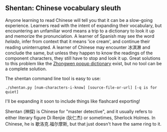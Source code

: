 ## Shentan: Chinese vocabulary sleuth

Anyone learning to read Chinese will tell you that it can be a slow-going experience. Learners read with the intent of expanding their vocabulary,
but encountering an unfamiliar word means a trip to a dictionary to look it up and memorize the pronunciation. A learner of Spanish may see the word _helado_,
infer from context that it means 'ice cream', and continue their reading uninterrupted. A learner of Chinese may encounter 冰淇淋 and conclude the same, but unless
they happen to know the readings of the component characters, they still have to stop and look it up. Great solutions to this problem like the [Zhongwen popup dictionary](
http://zhongwen-chrome.blogspot.com/) exist, but no tool can be a complete solution.

The shentan command line tool is easy to use:

	./shentan.py [num-characters-i-know] [source-file-or-url] [-q is for quiet]

I'll be expanding it soon to include things like flashcard exporting!

Shentan (神探) is Chinese for "master detective", and it usually refers to either literary figure Di Renjie (狄仁杰) or sometimes, Sherlock Holmes. In Chinese, he is 歇洛克.福尔摩斯, but that just doesn't have the same ring to it.

